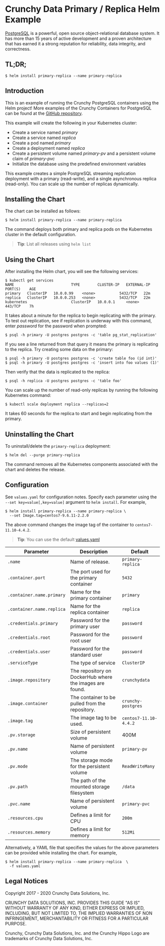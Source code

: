 Crunchy Data Primary / Replica Helm Example
=======

[PostgreSQL](https://postgresql.org) is a powerful, open source object-relational database system. It has more than 15 years of active development and a proven architecture that has earned it a strong reputation for reliability, data integrity, and correctness.


TL;DR;
------

```console
$ helm install primary-replica --name primary-replica
```

Introduction
------------

This is an example of running the Crunchy PostgreSQL containers using the Helm project! More examples of the Crunchy Containers for PostgreSQL can be found at the [GitHub repository](https://github.com/CrunchyData/crunchy-containers).

This example will create the following in your Kubernetes cluster:

 * Create a service named *primary*
 * Create a service named *replica*
 * Create a pod named *primary*
 * Create a deployment named *replica*
 * Create a persistent volume named *primary-pv* and a persistent volume claim of *primary-pvc*
 * Initialize the database using the predefined environment variables

This example creates a simple PostgreSQL streaming replication deployment with a primary (read-write), and a single asynchronous replica (read-only). You can scale up the number of replicas dynamically.

Installing the Chart
--------------------

The chart can be installed as follows:

```console
$ helm install primary-replica --name primary-replica
```

The command deploys both primary and replica pods on the Kubernetes cluster in the default configuration.

> **Tip**: List all releases using `helm list`

Using the Chart
----------------------

After installing the Helm chart, you will see the following services:
```console
$ kubectl get services
NAME                          TYPE        CLUSTER-IP   EXTERNAL-IP      PORT(S)    AGE
primary   ClusterIP   10.0.0.99    <none>           5432/TCP   22m
replica   ClusterIP   10.0.0.253   <none>           5432/TCP   22m
kubernetes                    ClusterIP   10.0.0.1     <none>           443/TCP    7h
```

It takes about a minute for the replica to begin replicating with the
primary.  To test out replication, see if replication is underway
with this command, enter *password* for the password when prompted:

```console
$ psql -h primary -U postgres postgres -c 'table pg_stat_replication'
```

If you see a line returned from that query it means the primary is replicating
to the replica.  Try creating some data on the primary:

```console
$ psql -h primary -U postgres postgres -c 'create table foo (id int)'
$ psql -h primary -U postgres postgres -c 'insert into foo values (1)'
```

Then verify that the data is replicated to the replica:

```console
$ psql -h replica -U postgres postgres -c 'table foo'
```

You can scale up the number of read-only replicas by running
the following Kubernetes command:

```console
$ kubectl scale deployment replica --replicas=2
```

It takes 60 seconds for the replica to start and begin replicating
from the primary.

Uninstalling the Chart
----------------------

To uninstall/delete the `primary-replica` deployment:

```console
$ helm del --purge primary-replica
```

The command removes all the Kubernetes components associated with the chart and deletes the release.

Configuration
-------------

See `values.yaml` for configuration notes. Specify each parameter using the `--set key=value[,key=value]` argument to `helm install`. For example,

```console
$ helm install primary-replica --name primary-replica \
  --set Image.tag=centos7-9.6.11-2.2.0
```

The above command changes the image tag of the container to `centos7-11.10-4.4.2`.

> **Tip**: You can use the default [values.yaml](values.yaml)

| Parameter                  | Description                        | Default                                                    |
| -----------------------    | ---------------------------------- | ---------------------------------------------------------- |
| `.name`                 | Name of release.                 | `primary-replica`                                        |
| `.container.port`        | The port used for the primary container      | `5432`                                                      |
| `.container.name.primary`        | Name for the primary container      | `primary`                                                      |
| `.container.name.replica`        | Name for the replica container      | `replica`                                                      |
| `.credentials.primary`                | Password for the primary user    | `password`                                                      |
| `.credentials.root`            | Password for the root user        | `password`                                                      |
| `.credentials.user`            | Password for the standard user   | `password`                                                      |
| `.serviceType`      | The type of service      | `ClusterIP`               
| `.image.repository` | The repository on DockerHub where the images are found.    | `crunchydata`                                           |
| `.image.container` | The container to be pulled from the repository.    | `crunchy-postgres`                                                    |
| `.image.tag` | The image tag to be used.    | `centos7-11.10-4.4.2`                                                    |
| `.pv.storage` | Size of persistent volume     | 400M                                                    |
| `.pv.name` | Name of persistent volume    | `primary-pv`                                                    |
| `.pv.mode` | The storage mode for the persistent volume    | `ReadWriteMany`                                                    |
| `.pv.path` | The path of the mounted storage filesystem    | `/data`                                                    |
| `.pvc.name` | Name of persistent volume    | `primary-pvc`                                                    |
| `.resources.cpu` | Defines a limit for CPU    | `200m`                                                    |
| `.resources.memory` | Defines a limit for memory    | `512Mi`                                                    |

Alternatively, a YAML file that specifies the values for the above parameters can be provided while installing the chart. For example,

```console
$ helm install primary-replica --name primary-replica  \
  -f values.yaml
```

Legal Notices
-------------

Copyright 2017 - 2020 Crunchy Data Solutions, Inc.

CRUNCHY DATA SOLUTIONS, INC. PROVIDES THIS GUIDE "AS IS" WITHOUT WARRANTY OF ANY KIND, EITHER EXPRESS OR IMPLIED, INCLUDING, BUT NOT LIMITED TO, THE IMPLIED WARRANTIES OF NON INFRINGEMENT, MERCHANTABILITY OR FITNESS FOR A PARTICULAR PURPOSE.

Crunchy, Crunchy Data Solutions, Inc. and the Crunchy Hippo Logo are trademarks of Crunchy Data Solutions, Inc.
